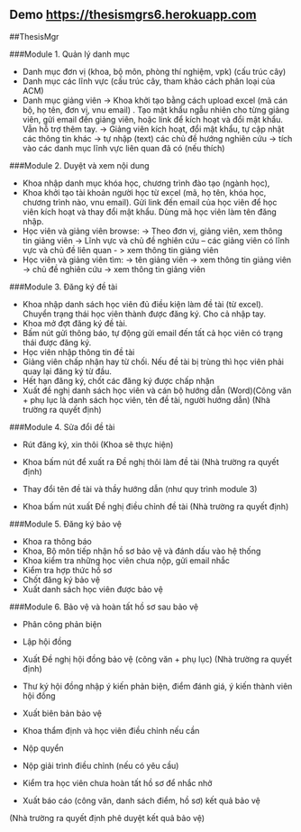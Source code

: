 ## Demo https://thesismgrs6.herokuapp.com


##ThesisMgr



###Module  1.  Quản lý danh mục
- Danh mục đơn vị (khoa, bộ môn, phòng thí nghiệm, vpk) (cấu trúc cây)
- Danh mục các lĩnh vực (cấu trúc cây, tham khảo cách phân loại của ACM)
- Danh mục giảng viên
 → Khoa khởi tạo bằng cách upload excel (mã cán bộ, họ tên, đơn vị, vnu email) . Tạo mật khẩu ngẫu nhiên cho từng giảng viên, gửi email đến giảng viên, hoặc link để kích hoạt và đổi mật khẩu. Vẫn hỗ trợ thêm tay.
 → Giảng viên kích hoạt, đổi mật khẩu, tự cập nhật các thông tin khác
  → tự nhập (text) các chủ đề hướng nghiên cứu
  → tích vào các danh mục lĩnh vực liên quan đã có (nếu thích)
  
###Module  2. Duyệt và xem nội dung
- Khoa nhập danh mục khóa học, chương trình đào tạo (ngành học),
- Khoa khởi tạo tài khoản người học từ excel (mã, họ tên, khóa học,  chương trình nào, vnu email). Gửi link đến email của học viên để học viên kích hoạt và thay đổi mật  khẩu. Dùng mã học viên làm tên đăng nhập.
- Học viên và giảng viên browse:
 → Theo đơn vị, giảng viên, xem thông tin giảng viên
 → Lĩnh vực và chủ đề nghiên cứu – các giảng viên có lĩnh vực và chủ đề liên quan - > xem thông tin giảng viên
- Học viên và giảng viên tìm:
 → tên giảng viên -> xem thông tin giảng viên
 → chủ đề nghiên cứu → xem thông tin giảng viên



###Module 3. Đăng ký đề tài
-  Khoa nhập danh sách học viên đủ điều kiện làm đề tài (từ excel). Chuyển trạng thái học viên thành được đăng ký. Cho cả nhập tay.
- Khoa mở đợt đăng ký đề tài.
- Bấm nút gửi thông báo, tự động gửi email đến tất cả học viên có trạng thái được đăng ký.
- Học viên nhập thông tin đề tài
- Giảng viên chấp nhận hay từ chối. Nếu đề tài bị trùng thì học viên phải quay lại đăng ký từ đầu.
- Hết hạn đăng ký, chốt các đăng ký được chấp nhận
- Xuất đề nghị danh sách học viên và cán bộ hướng dẫn (Word)(Công văn + phụ lục là danh sách học viên, tên đề tài, người hướng dẫn)
(Nhà trường ra quyết định)



###Module 4. Sửa đổi đề tài
- Rút đăng ký, xin thôi (Khoa sẽ thực hiện)
- Khoa bấm nút để xuất ra Đề nghị thôi làm đề tài
(Nhà trường ra quyết định)

- Thay đổi tên đề tài và thầy hướng dẫn  (như quy trình module 3)
- Khoa bấm nút xuất Đề nghị điều chỉnh đề tài
(Nhà trường ra quyết định)




###Module 5. Đăng ký bảo vệ
- Khoa ra thông báo
- Khoa, Bộ môn tiếp nhận hồ sơ bảo vệ và đánh dấu vào hệ thống
- Khoa kiểm tra những học viên chưa nộp, gửi email nhắc
- Kiểm tra hợp thức hồ sơ
- Chốt đăng ký bảo vệ
- Xuất danh sách học viên được bảo vệ





###Module 6. Bảo vệ và hoàn tất hồ sơ sau bảo vệ
- Phân công phản biện
- Lập hội đồng
- Xuất Đề nghị hội đồng bảo vệ (công văn + phụ lục)
(Nhà trường ra quyết định)

- Thư ký hội đồng nhập ý kiến phản biện, điểm đánh giá, ý kiến thành viên hội đồng
- Xuất biên bản bảo vệ
- Khoa thẩm định và học viên điều chỉnh nếu cần

- Nộp quyển
- Nộp giải trình điều chỉnh (nếu có yêu cầu)
- Kiểm tra học viên chưa hoàn tất hồ sơ để nhắc nhở

- Xuất báo cáo (công văn, danh sách điểm, hồ sơ) kết quả bảo vệ

(Nhà trường ra quyết định phê duyệt kết quả bảo vệ)
